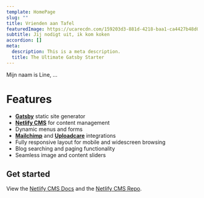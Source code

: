 ```yaml
---
template: HomePage
slug: ""
title: Vrienden aan Tafel
featuredImage: https://ucarecdn.com/159203d3-881d-4218-baa1-ca4427b48d0d/
subtitle: J﻿ij nodigt uit, ik kom koken
accordion: []
meta:
  description: This is a meta description.
  title: The Ultimate Gatsby Starter
---
```


Mijn naam is Line, ...

# Features

- **[Gatsby](https://gatsbyjs.org)** static site generator
- **[Netlify CMS](https://github.com/netlify/netlify-cms)** for content management
- Dynamic menus and forms
- **[Mailchimp](http://mailchimp.com)** and **[Uploadcare](https://uploadcare.com)** integrations
- Fully responsive layout for mobile and widescreen browsing
- Blog searching and paging functionality
- Seamless image and content sliders

## Get started

View the [Netlify CMS Docs](https://www.netlifycms.org/docs/) and the [Netlify CMS Repo](https://github.com/netlify/netlify-cms).
